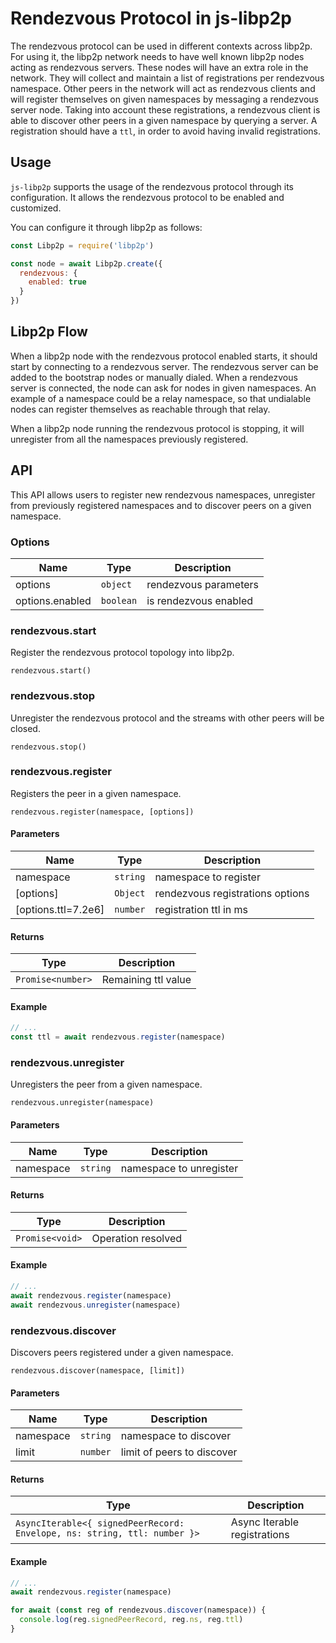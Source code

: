# Rendezvous Protocol in js-libp2p

The rendezvous protocol can be used in different contexts across libp2p. For using it, the libp2p network needs to have well known libp2p nodes acting as rendezvous servers. These nodes will have an extra role in the network. They will collect and maintain a list of registrations per rendezvous namespace. Other peers in the network will act as rendezvous clients and will register themselves on given namespaces by messaging a rendezvous server node. Taking into account these registrations, a rendezvous client is able to discover other peers in a given namespace by querying a server. A registration should have a `ttl`, in order to avoid having invalid registrations.

## Usage

`js-libp2p` supports the usage of the rendezvous protocol through its configuration. It allows the rendezvous protocol to be enabled and customized.

You can configure it through libp2p as follows:

```js
const Libp2p = require('libp2p')

const node = await Libp2p.create({
  rendezvous: {
    enabled: true
  }
})
```

## Libp2p Flow

When a libp2p node with the rendezvous protocol enabled starts, it should start by connecting to a rendezvous server. The rendezvous server can be added to the bootstrap nodes or manually dialed. When a rendezvous server is connected, the node can ask for nodes in given namespaces. An example of a namespace could be a relay namespace, so that undialable nodes can register themselves as reachable through that relay.

When a libp2p node running the rendezvous protocol is stopping, it will unregister from all the namespaces previously registered.

## API

This API allows users to register new rendezvous namespaces, unregister from previously registered namespaces and to discover peers on a given namespace.

### Options

| Name | Type | Description |
|------|------|-------------|
| options | `object` | rendezvous parameters |
| options.enabled | `boolean` | is rendezvous enabled |

### rendezvous.start

Register the rendezvous protocol topology into libp2p.

`rendezvous.start()`

### rendezvous.stop

Unregister the rendezvous protocol and the streams with other peers will be closed.

`rendezvous.stop()`

### rendezvous.register

Registers the peer in a given namespace.

`rendezvous.register(namespace, [options])`

#### Parameters

| Name | Type | Description |
|------|------|-------------|
| namespace | `string` | namespace to register |
| [options] | `Object` | rendezvous registrations options |
| [options.ttl=7.2e6] | `number` | registration ttl in ms |

#### Returns

| Type | Description |
|------|-------------|
| `Promise<number>` | Remaining ttl value |

#### Example

```js
// ...
const ttl = await rendezvous.register(namespace)
```

### rendezvous.unregister

Unregisters the peer from a given namespace.

`rendezvous.unregister(namespace)`

#### Parameters

| Name | Type | Description |
|------|------|-------------|
| namespace | `string` | namespace to unregister |

#### Returns

| Type | Description |
|------|-------------|
| `Promise<void>` | Operation resolved |

#### Example

```js
// ...
await rendezvous.register(namespace)
await rendezvous.unregister(namespace)
```

### rendezvous.discover

Discovers peers registered under a given namespace.

`rendezvous.discover(namespace, [limit])`

#### Parameters

| Name | Type | Description |
|------|------|-------------|
| namespace | `string` | namespace to discover |
| limit | `number` | limit of peers to discover |

#### Returns

| Type | Description |
|------|-------------|
| `AsyncIterable<{ signedPeerRecord: Envelope, ns: string, ttl: number }>` | Async Iterable registrations |

#### Example

```js
// ...
await rendezvous.register(namespace)

for await (const reg of rendezvous.discover(namespace)) {
  console.log(reg.signedPeerRecord, reg.ns, reg.ttl)
}
```